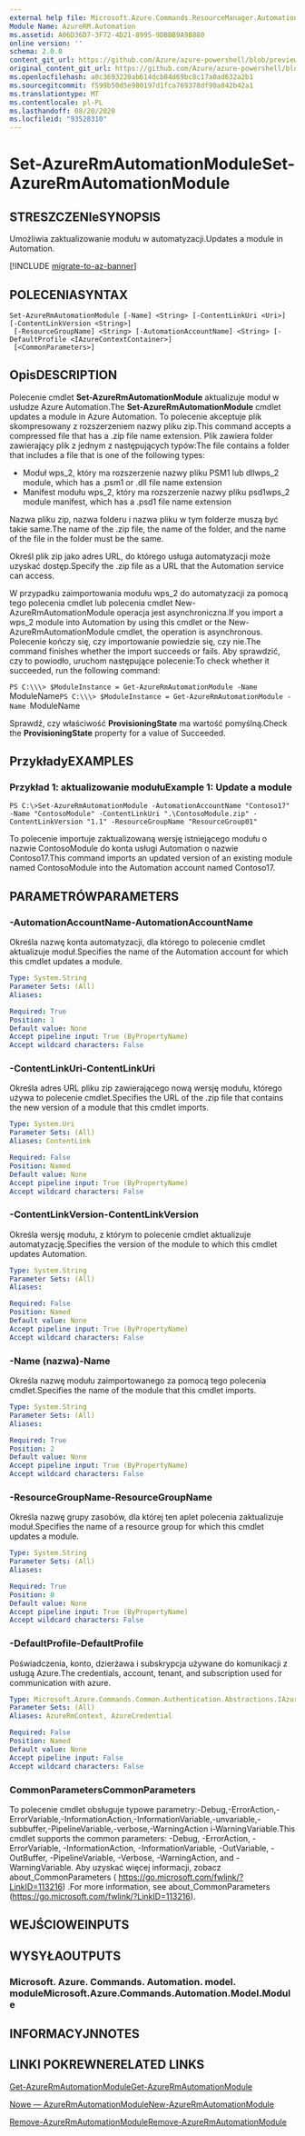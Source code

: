 ```yaml
---
external help file: Microsoft.Azure.Commands.ResourceManager.Automation.dll-Help.xml
Module Name: AzureRM.Automation
ms.assetid: A06D36D7-3F72-4D21-8995-9DBBB9A9B880
online version: ''
schema: 2.0.0
content_git_url: https://github.com/Azure/azure-powershell/blob/preview/src/ResourceManager/Automation/Commands.Automation/help/Set-AzureRmAutomationModule.md
original_content_git_url: https://github.com/Azure/azure-powershell/blob/preview/src/ResourceManager/Automation/Commands.Automation/help/Set-AzureRmAutomationModule.md
ms.openlocfilehash: a0c3693220ab614dcb84d69bc8c17a0ad632a2b1
ms.sourcegitcommit: f599b50d5e980197d1fca769378df90a842b42a1
ms.translationtype: MT
ms.contentlocale: pl-PL
ms.lasthandoff: 08/20/2020
ms.locfileid: "93528310"
---
```

# <span data-ttu-id="fcbfd-101">Set-AzureRmAutomationModule</span><span class="sxs-lookup"><span data-stu-id="fcbfd-101">Set-AzureRmAutomationModule</span></span>

## <span data-ttu-id="fcbfd-102">STRESZCZENIe</span><span class="sxs-lookup"><span data-stu-id="fcbfd-102">SYNOPSIS</span></span>
<span data-ttu-id="fcbfd-103">Umożliwia zaktualizowanie modułu w automatyzacji.</span><span class="sxs-lookup"><span data-stu-id="fcbfd-103">Updates a module in Automation.</span></span>

[!INCLUDE [migrate-to-az-banner](../../includes/migrate-to-az-banner.md)]

## <span data-ttu-id="fcbfd-104">POLECENIA</span><span class="sxs-lookup"><span data-stu-id="fcbfd-104">SYNTAX</span></span>

```
Set-AzureRmAutomationModule [-Name] <String> [-ContentLinkUri <Uri>] [-ContentLinkVersion <String>]
 [-ResourceGroupName] <String> [-AutomationAccountName] <String> [-DefaultProfile <IAzureContextContainer>]
 [<CommonParameters>]
```

## <span data-ttu-id="fcbfd-105">Opis</span><span class="sxs-lookup"><span data-stu-id="fcbfd-105">DESCRIPTION</span></span>
<span data-ttu-id="fcbfd-106">Polecenie cmdlet **Set-AzureRmAutomationModule** aktualizuje moduł w usłudze Azure Automation.</span><span class="sxs-lookup"><span data-stu-id="fcbfd-106">The **Set-AzureRmAutomationModule** cmdlet updates a module in Azure Automation.</span></span>
<span data-ttu-id="fcbfd-107">To polecenie akceptuje plik skompresowany z rozszerzeniem nazwy pliku zip.</span><span class="sxs-lookup"><span data-stu-id="fcbfd-107">This command accepts a compressed file that has a .zip file name extension.</span></span>
<span data-ttu-id="fcbfd-108">Plik zawiera folder zawierający plik z jednym z następujących typów:</span><span class="sxs-lookup"><span data-stu-id="fcbfd-108">The file contains a folder that includes a file that is one of the following types:</span></span> 

- <span data-ttu-id="fcbfd-109">Moduł wps_2, który ma rozszerzenie nazwy pliku PSM1 lub dll</span><span class="sxs-lookup"><span data-stu-id="fcbfd-109">wps_2 module, which has a .psm1 or .dll file name extension</span></span> 
- <span data-ttu-id="fcbfd-110">Manifest modułu wps_2, który ma rozszerzenie nazwy pliku psd1</span><span class="sxs-lookup"><span data-stu-id="fcbfd-110">wps_2 module manifest, which has a .psd1 file name extension</span></span>

<span data-ttu-id="fcbfd-111">Nazwa pliku zip, nazwa folderu i nazwa pliku w tym folderze muszą być takie same.</span><span class="sxs-lookup"><span data-stu-id="fcbfd-111">The name of the .zip file, the name of the folder, and the name of the file in the folder must be the same.</span></span>

<span data-ttu-id="fcbfd-112">Określ plik zip jako adres URL, do którego usługa automatyzacji może uzyskać dostęp.</span><span class="sxs-lookup"><span data-stu-id="fcbfd-112">Specify the .zip file as a URL that the Automation service can access.</span></span>

<span data-ttu-id="fcbfd-113">W przypadku zaimportowania modułu wps_2 do automatyzacji za pomocą tego polecenia cmdlet lub polecenia cmdlet New-AzureRmAutomationModule operacja jest asynchroniczna.</span><span class="sxs-lookup"><span data-stu-id="fcbfd-113">If you import a wps_2 module into Automation by using this cmdlet or the New-AzureRmAutomationModule cmdlet, the operation is asynchronous.</span></span>
<span data-ttu-id="fcbfd-114">Polecenie kończy się, czy importowanie powiedzie się, czy nie.</span><span class="sxs-lookup"><span data-stu-id="fcbfd-114">The command finishes whether the import succeeds or fails.</span></span>
<span data-ttu-id="fcbfd-115">Aby sprawdzić, czy to powiodło, uruchom następujące polecenie:</span><span class="sxs-lookup"><span data-stu-id="fcbfd-115">To check whether it succeeded, run the following command:</span></span>

<span data-ttu-id="fcbfd-116">`PS C:\\\> $ModuleInstance = Get-AzureRmAutomationModule -Name `ModuleName</span><span class="sxs-lookup"><span data-stu-id="fcbfd-116">`PS C:\\\> $ModuleInstance = Get-AzureRmAutomationModule -Name `ModuleName</span></span>

<span data-ttu-id="fcbfd-117">Sprawdź, czy właściwość **ProvisioningState** ma wartość pomyślną.</span><span class="sxs-lookup"><span data-stu-id="fcbfd-117">Check the **ProvisioningState** property for a value of Succeeded.</span></span>

## <span data-ttu-id="fcbfd-118">Przykłady</span><span class="sxs-lookup"><span data-stu-id="fcbfd-118">EXAMPLES</span></span>

### <span data-ttu-id="fcbfd-119">Przykład 1: aktualizowanie modułu</span><span class="sxs-lookup"><span data-stu-id="fcbfd-119">Example 1: Update a module</span></span>
```
PS C:\>Set-AzureRmAutomationModule -AutomationAccountName "Contoso17" -Name "ContosoModule" -ContentLinkUri ".\ContosoModule.zip" -ContentLinkVersion "1.1" -ResourceGroupName "ResourceGroup01"
```

<span data-ttu-id="fcbfd-120">To polecenie importuje zaktualizowaną wersję istniejącego modułu o nazwie ContosoModule do konta usługi Automation o nazwie Contoso17.</span><span class="sxs-lookup"><span data-stu-id="fcbfd-120">This command imports an updated version of an existing module named ContosoModule into the Automation account named Contoso17.</span></span>

## <span data-ttu-id="fcbfd-121">PARAMETRÓW</span><span class="sxs-lookup"><span data-stu-id="fcbfd-121">PARAMETERS</span></span>

### <span data-ttu-id="fcbfd-122">-AutomationAccountName</span><span class="sxs-lookup"><span data-stu-id="fcbfd-122">-AutomationAccountName</span></span>
<span data-ttu-id="fcbfd-123">Określa nazwę konta automatyzacji, dla którego to polecenie cmdlet aktualizuje moduł.</span><span class="sxs-lookup"><span data-stu-id="fcbfd-123">Specifies the name of the Automation account for which this cmdlet updates a module.</span></span>

```yaml
Type: System.String
Parameter Sets: (All)
Aliases: 

Required: True
Position: 1
Default value: None
Accept pipeline input: True (ByPropertyName)
Accept wildcard characters: False
```

### <span data-ttu-id="fcbfd-124">-ContentLinkUri</span><span class="sxs-lookup"><span data-stu-id="fcbfd-124">-ContentLinkUri</span></span>
<span data-ttu-id="fcbfd-125">Określa adres URL pliku zip zawierającego nową wersję modułu, którego używa to polecenie cmdlet.</span><span class="sxs-lookup"><span data-stu-id="fcbfd-125">Specifies the URL of the .zip file that contains the new version of a module that this cmdlet imports.</span></span>

```yaml
Type: System.Uri
Parameter Sets: (All)
Aliases: ContentLink

Required: False
Position: Named
Default value: None
Accept pipeline input: True (ByPropertyName)
Accept wildcard characters: False
```

### <span data-ttu-id="fcbfd-126">-ContentLinkVersion</span><span class="sxs-lookup"><span data-stu-id="fcbfd-126">-ContentLinkVersion</span></span>
<span data-ttu-id="fcbfd-127">Określa wersję modułu, z którym to polecenie cmdlet aktualizuje automatyzację.</span><span class="sxs-lookup"><span data-stu-id="fcbfd-127">Specifies the version of the module to which this cmdlet updates Automation.</span></span>

```yaml
Type: System.String
Parameter Sets: (All)
Aliases: 

Required: False
Position: Named
Default value: None
Accept pipeline input: True (ByPropertyName)
Accept wildcard characters: False
```

### <span data-ttu-id="fcbfd-128">-Name (nazwa)</span><span class="sxs-lookup"><span data-stu-id="fcbfd-128">-Name</span></span>
<span data-ttu-id="fcbfd-129">Określa nazwę modułu zaimportowanego za pomocą tego polecenia cmdlet.</span><span class="sxs-lookup"><span data-stu-id="fcbfd-129">Specifies the name of the module that this cmdlet imports.</span></span>

```yaml
Type: System.String
Parameter Sets: (All)
Aliases: 

Required: True
Position: 2
Default value: None
Accept pipeline input: True (ByPropertyName)
Accept wildcard characters: False
```

### <span data-ttu-id="fcbfd-130">-ResourceGroupName</span><span class="sxs-lookup"><span data-stu-id="fcbfd-130">-ResourceGroupName</span></span>
<span data-ttu-id="fcbfd-131">Określa nazwę grupy zasobów, dla której ten aplet polecenia zaktualizuje moduł.</span><span class="sxs-lookup"><span data-stu-id="fcbfd-131">Specifies the name of a resource group for which this cmdlet updates a module.</span></span>

```yaml
Type: System.String
Parameter Sets: (All)
Aliases: 

Required: True
Position: 0
Default value: None
Accept pipeline input: True (ByPropertyName)
Accept wildcard characters: False
```

### <span data-ttu-id="fcbfd-132">-DefaultProfile</span><span class="sxs-lookup"><span data-stu-id="fcbfd-132">-DefaultProfile</span></span>
<span data-ttu-id="fcbfd-133">Poświadczenia, konto, dzierżawa i subskrypcja używane do komunikacji z usługą Azure.</span><span class="sxs-lookup"><span data-stu-id="fcbfd-133">The credentials, account, tenant, and subscription used for communication with azure.</span></span>

```yaml
Type: Microsoft.Azure.Commands.Common.Authentication.Abstractions.IAzureContextContainer
Parameter Sets: (All)
Aliases: AzureRmContext, AzureCredential

Required: False
Position: Named
Default value: None
Accept pipeline input: False
Accept wildcard characters: False
```

### <span data-ttu-id="fcbfd-134">CommonParameters</span><span class="sxs-lookup"><span data-stu-id="fcbfd-134">CommonParameters</span></span>
<span data-ttu-id="fcbfd-135">To polecenie cmdlet obsługuje typowe parametry:-Debug,-ErrorAction,-ErrorVariable,-InformationAction,-InformationVariable,-unvariable,-subbuffer,-PipelineVariable,-verbose,-WarningAction i-WarningVariable.</span><span class="sxs-lookup"><span data-stu-id="fcbfd-135">This cmdlet supports the common parameters: -Debug, -ErrorAction, -ErrorVariable, -InformationAction, -InformationVariable, -OutVariable, -OutBuffer, -PipelineVariable, -Verbose, -WarningAction, and -WarningVariable.</span></span> <span data-ttu-id="fcbfd-136">Aby uzyskać więcej informacji, zobacz about_CommonParameters ( https://go.microsoft.com/fwlink/?LinkID=113216) .</span><span class="sxs-lookup"><span data-stu-id="fcbfd-136">For more information, see about_CommonParameters (https://go.microsoft.com/fwlink/?LinkID=113216).</span></span>

## <span data-ttu-id="fcbfd-137">WEJŚCIOWE</span><span class="sxs-lookup"><span data-stu-id="fcbfd-137">INPUTS</span></span>

## <span data-ttu-id="fcbfd-138">WYSYŁA</span><span class="sxs-lookup"><span data-stu-id="fcbfd-138">OUTPUTS</span></span>

### <span data-ttu-id="fcbfd-139">Microsoft. Azure. Commands. Automation. model. module</span><span class="sxs-lookup"><span data-stu-id="fcbfd-139">Microsoft.Azure.Commands.Automation.Model.Module</span></span>

## <span data-ttu-id="fcbfd-140">INFORMACYJN</span><span class="sxs-lookup"><span data-stu-id="fcbfd-140">NOTES</span></span>

## <span data-ttu-id="fcbfd-141">LINKI POKREWNE</span><span class="sxs-lookup"><span data-stu-id="fcbfd-141">RELATED LINKS</span></span>

[<span data-ttu-id="fcbfd-142">Get-AzureRmAutomationModule</span><span class="sxs-lookup"><span data-stu-id="fcbfd-142">Get-AzureRmAutomationModule</span></span>](./Get-AzureRmAutomationModule.md)

[<span data-ttu-id="fcbfd-143">Nowe — AzureRmAutomationModule</span><span class="sxs-lookup"><span data-stu-id="fcbfd-143">New-AzureRmAutomationModule</span></span>](./New-AzureRmAutomationModule.md)

[<span data-ttu-id="fcbfd-144">Remove-AzureRmAutomationModule</span><span class="sxs-lookup"><span data-stu-id="fcbfd-144">Remove-AzureRmAutomationModule</span></span>](./Remove-AzureRmAutomationModule.md)


